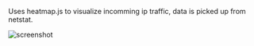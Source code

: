 Uses heatmap.js to visualize incomming ip traffic, data is picked up from netstat.

![screenshot](https://github.com/joelrebel/ip-heatmaps/raw/master/screenshot.png)
